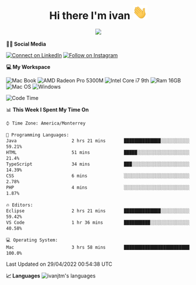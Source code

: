 <h1 align="center">Hi there I'm ivan <img src="https://raw.githubusercontent.com/ABSphreak/ABSphreak/master/gifs/Hi.gif" width="40px" /></h1>
<div align="center">
<img src="http://github-readme-streak-stats.herokuapp.com?user=ivanjtm&hide_border=true&background=00000000&border=FFFFFF00&sideNums=A8A8A8&sideLabels=A8A8A8&currStreakNum=FFC93C&dates=A8A8A8)](https://git.io/streak-stats"/>
</div>

**👦🏻 Social Media**

[![Connect on LinkedIn](https://img.shields.io/badge/LinkedIn-%230077B5.svg?&style=flat-square&logo=linkedin&logoColor=white)](https://www.linkedin.com/in/ivanjtm)
[![Follow on Instagram](https://img.shields.io/badge/Instagram-E4405F?style=flat-square&logo=instagram&logoColor=white)](https://www.instagram.com/ivanjtm)

**💻 My Workspace**

![Mac Book](https://img.shields.io/badge/Apple-MacBook_Pro_2019-999999?style=flat-square&logo=apple&logoColor=white)
![AMD Radeon Pro 5300M](https://img.shields.io/badge/AMD-Radeon_Pro_5300M-ED1C24?style=flat-square&logo=amd&logoColor=white)
![Intel Core i7 9th](https://img.shields.io/badge/Intel-Core_i7_9th-0071C5?style=flat-square&logo=intel&logoColor=white)
![Ram 16GB](https://img.shields.io/badge/RAM-16GB-230071C5?style=flat-square&logoColor=white)
![Mac OS](https://img.shields.io/badge/Mac%20OS-000000?style=flat-square&logo=apple&logoColor=white)
![Windows](https://img.shields.io/badge/Windows-0078D6?style=flat-square&logo=windows&logoColor=white)


<!--START_SECTION:waka-->
![Code Time](http://img.shields.io/badge/Code%20Time-663%20hrs%2037%20mins-blue)

📊 **This Week I Spent My Time On** 

```text
⌚︎ Time Zone: America/Monterrey

💬 Programming Languages: 
Java                     2 hrs 21 mins       ██████████████░░░░░░░░░░░   59.21% 
HTML                     51 mins             █████░░░░░░░░░░░░░░░░░░░░   21.4% 
TypeScript               34 mins             ███░░░░░░░░░░░░░░░░░░░░░░   14.39% 
CSS                      6 mins              ░░░░░░░░░░░░░░░░░░░░░░░░░   2.78% 
PHP                      4 mins              ░░░░░░░░░░░░░░░░░░░░░░░░░   1.87%

🔥 Editors: 
Eclipse                  2 hrs 21 mins       ██████████████░░░░░░░░░░░   59.42% 
VS Code                  1 hr 36 mins        ██████████░░░░░░░░░░░░░░░   40.58%

💻 Operating System: 
Mac                      3 hrs 58 mins       █████████████████████████   100.0%

```


 Last Updated on 29/04/2022 00:54:38 UTC
<!--END_SECTION:waka-->
**📈 Languages**
 ![ivanjtm's languages](https://wakatime.com/share/@ivanjtm/a32f83c6-d0c9-49a4-a5ae-d0440b950377.svg)
